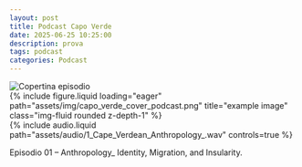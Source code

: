```yaml
---
layout: post
title: Podcast Capo Verde
date: 2025-06-25 10:25:00
description: prova
tags: podcast
categories: Podcast
---
```



<div class="row mt-4 align-items-center">
  <div class="col-md-4">
    <img src="assets/img/capo_verde_cover_podcast.png" alt="Copertina episodio" class="img-fluid rounded shadow-sm">
  </div>

  <div class="row">
    <div class="col-sm mt-3 mt-md-0">
        {% include figure.liquid loading="eager" path="assets/img/capo_verde_cover_podcast.png" title="example image" class="img-fluid rounded z-depth-1" %}
    </div>
  <div class="col-md-8">
    {% include audio.liquid path="assets/audio/1_Cape_Verdean_Anthropology_.wav" controls=true %}
    <p class="mt-2 text-muted">Episodio 01 – Anthropology_ Identity, Migration, and Insularity.</p>
  </div>
</div>

